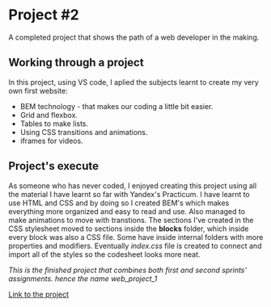 # Project #2
A completed project that shows the path of a web developer in the making.


## Working through a project
In this project, using VS code, I aplied the subjects learnt to create my very own first website:
*  BEM technology - that makes our coding a little bit easier.
*  Grid and flexbox.
*  Tables to make lists.
*  Using CSS transitions and animations.
*  iframes for videos.

## Project's execute
As someone who has never coded, I enjoyed creating this project using all the material I have learnt so far with Yandex's Practicum.
I have learnt to use HTML and CSS and by doing so I created BEM's which makes everything more organized and easy to read and use.
Also managed to make animations to move with transtions.
The sections I've created in the CSS stylesheet moved to sections inside the **blocks** folder, which inside every block was also 
a CSS file. Some have inside internal folders with more properties and modifiers.
Eventually *index.css* file is created to connect and import all of the styles so the codesheet looks more neat. 

*This is the finished project that combines both first and second sprints' assignments. hence the name web_project_1*

[Link to the project](https://emordy.github.io/web_project_1/) 





